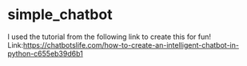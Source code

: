 # simple_chatbot
I used the tutorial from the following link to create this for fun!
Link:https://chatbotslife.com/how-to-create-an-intelligent-chatbot-in-python-c655eb39d6b1
